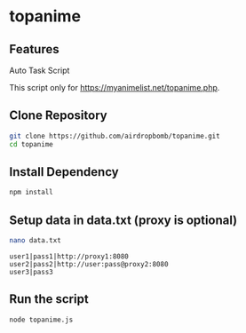 # topanime

## Features
Auto Task Script

This script only for https://myanimelist.net/topanime.php.

## Clone Repository

```bash
git clone https://github.com/airdropbomb/topanime.git
cd topanime
```

## Install Dependency

```bash
npm install
```

## Setup data in data.txt (proxy is optional)

```bash
nano data.txt
```
```
user1|pass1|http://proxy1:8080
user2|pass2|http://user:pass@proxy2:8080
user3|pass3
```

## Run the script

```bash
node topanime.js
```
